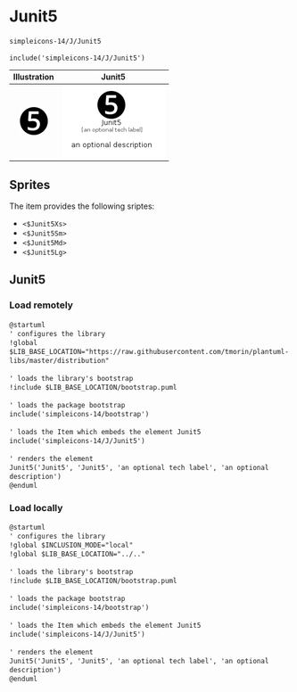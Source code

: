 # Junit5


```text
simpleicons-14/J/Junit5
```

```text
include('simpleicons-14/J/Junit5')
```



| Illustration | Junit5 |
| :---: | :---: |
| ![illustration for Illustration](../../simpleicons-14/J/Junit5.png) | ![illustration for Junit5](../../simpleicons-14/J/Junit5.Local.png) |



## Sprites
The item provides the following sriptes:

- `<$Junit5Xs>`
- `<$Junit5Sm>`
- `<$Junit5Md>`
- `<$Junit5Lg>`





## Junit5

### Load remotely
```plantuml
@startuml
' configures the library
!global $LIB_BASE_LOCATION="https://raw.githubusercontent.com/tmorin/plantuml-libs/master/distribution"

' loads the library's bootstrap
!include $LIB_BASE_LOCATION/bootstrap.puml

' loads the package bootstrap
include('simpleicons-14/bootstrap')

' loads the Item which embeds the element Junit5
include('simpleicons-14/J/Junit5')

' renders the element
Junit5('Junit5', 'Junit5', 'an optional tech label', 'an optional description')
@enduml
```

### Load locally
```plantuml
@startuml
' configures the library
!global $INCLUSION_MODE="local"
!global $LIB_BASE_LOCATION="../.."

' loads the library's bootstrap
!include $LIB_BASE_LOCATION/bootstrap.puml

' loads the package bootstrap
include('simpleicons-14/bootstrap')

' loads the Item which embeds the element Junit5
include('simpleicons-14/J/Junit5')

' renders the element
Junit5('Junit5', 'Junit5', 'an optional tech label', 'an optional description')
@enduml
```

